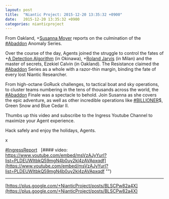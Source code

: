 ```yaml
---
layout: post
title:  "Niantic Project: 2015-12-20 13:35:32 +0900"
date:   2015-12-20 13:35:32 +0900
categories: nianticproject
---
```

From Oakland, +[Susanna Moyer](https://plus.google.com/101560858827970533247 "") reports on the culmination of the [#Abaddon](https://plus.google.com/s/%23Abaddon "") Anomaly Series.

Over the course of the day, Agents joined the struggle to control the fates of +[A Detection Algorithm](https://plus.google.com/114076692022231059864 "") (in Okinawa), +[Roland Jarvis](https://plus.google.com/103568659333550762891 "") (in Milan) and the master of secrets, Ezekiel Calvin (in Oakland). The Resistance claimed the [#Abaddon](https://plus.google.com/s/%23Abaddon "") Series as a whole with a razor-thin margin, binding the fate of every lost Niantic Researcher.

From high-octane GoRuck challenges, to tactical boat and sky operations, to cluster teams numbering in the tens of thousands across the world, the [#Abaddon](https://plus.google.com/s/%23Abaddon "") Finale was a spectacle to behold. Join Susanna as she covers the epic adventure, as well as other incredible operations like [#BILLIONER](https://plus.google.com/s/%23BILLIONER "")$, Green Snow and Blue Cedar II.

Thumbs up this video and subscribe to the Ingress Youtube Channel to maximize your Agent experience.

Hack safely and enjoy the holidays, Agents.

x

 [#IngressReport](https://plus.google.com/s/%23IngressReport "")  
[#### video: https://www.youtube.com/embed/msVzAJyYurI?list=PLDEUWItbkQ59mgN4b0uy2kl4zAVApxqdf](https://www.youtube.com/embed/msVzAJyYurI?list=PLDEUWItbkQ59mgN4b0uy2kl4zAVApxqdf "")
- - -
[https://plus.google.com/+NianticProject/posts/BLSCPw82a4X](https://plus.google.com/+NianticProject/posts/BLSCPw82a4X)
